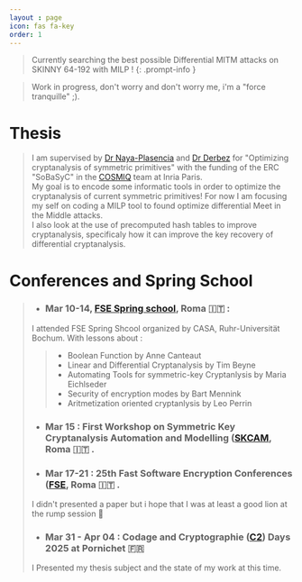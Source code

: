 ```yaml
---
layout : page
icon: fas fa-key
order: 1
---
```


> Currently searching the best possible Differential MITM attacks on SKINNY 64-192 with MILP !
{: .prompt-info }


> Work in progress, don't worry and don't worry me, i'm a "force tranquille" ;).

# Thesis
> I am supervised by [Dr Naya-Plasencia](http://naya.plasencia.free.fr/Maria/index.php?lg=fr&pg=index "Maria's web site") and [Dr Derbez](https://people.irisa.fr/Patrick.Derbez/ "Patrick's website") for "Optimizing cryptanalysis of symmetric primitives" with the funding of the ERC "SoBaSyC" in the [COSMIQ](https://www.inria.fr/fr/cosmiq "COSMIQ's website") team at Inria Paris.\
> My goal is to encode some informatic tools in order to optimize the cryptanalysis of current symmetric primitives! For now I am focusing my self on coding a MILP tool to found optimize differential Meet in the Middle attacks. \
> I also look at the use of precomputed hash tables to improve cryptanalysis, specificaly how it can improve the key recovery of differential cryptanalysis.

# Conferences and Spring School
> * ### Mar 10-14, [FSE Spring school](https://casa.rub.de/en/spring-school-on-symmetric-cryptography "Spring School website"), Roma 🇮🇹 :
> I attended FSE Spring Shcool organized by CASA, Ruhr-Universität Bochum. With lessons about :
>> - Boolean Function by Anne Canteaut
>> - Linear and Differential Cryptanalysis by Tim Beyne
>> - Automating Tools for symmetric-key Cryptanlysis by Maria Eichlseder
>> - Security of encryption modes by Bart Mennink
>> - Aritmetization oriented cryptanlysis by Leo Perrin
>
> * ### Mar 15 : First Workshop on Symmetric Key Cryptanalysis Automation and Modelling ([SKCAM](https://skcamworkshop.github.io/skcam2025/ "SKCAM's website"), Roma 🇮🇹 .
>
> * ### Mar 17-21 : 25th Fast Software Encryption Conferences ([FSE](https://fse.iacr.org/2025/ "FSE 2025 website"), Roma 🇮🇹 .
> I didn't presented a paper but i hope that I was at least a good lion at the rump session 🦁
>
> * ### Mar 31 - Apr 04 : Codage and Cryptographie ([C2](https://indico.math.cnrs.fr/event/11948/overview "C2 2025 website")) Days 2025 at Pornichet 🇫🇷
> I Presented my thesis subject and the state of my work at this time. 
